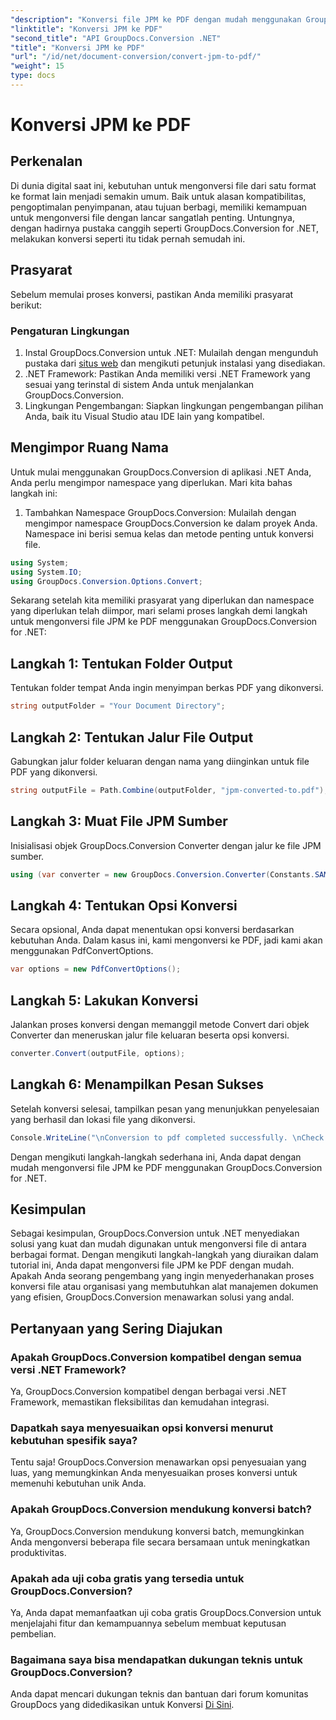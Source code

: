 ```yaml
---
"description": "Konversi file JPM ke PDF dengan mudah menggunakan GroupDocs.Conversion for .NET. Sederhanakan proses konversi file Anda dengan mudah."
"linktitle": "Konversi JPM ke PDF"
"second_title": "API GroupDocs.Conversion .NET"
"title": "Konversi JPM ke PDF"
"url": "/id/net/document-conversion/convert-jpm-to-pdf/"
"weight": 15
type: docs
---
```

# Konversi JPM ke PDF

## Perkenalan
Di dunia digital saat ini, kebutuhan untuk mengonversi file dari satu format ke format lain menjadi semakin umum. Baik untuk alasan kompatibilitas, pengoptimalan penyimpanan, atau tujuan berbagi, memiliki kemampuan untuk mengonversi file dengan lancar sangatlah penting. Untungnya, dengan hadirnya pustaka canggih seperti GroupDocs.Conversion for .NET, melakukan konversi seperti itu tidak pernah semudah ini.
## Prasyarat
Sebelum memulai proses konversi, pastikan Anda memiliki prasyarat berikut:
### Pengaturan Lingkungan
1. Instal GroupDocs.Conversion untuk .NET: Mulailah dengan mengunduh pustaka dari [situs web](https://releases.groupdocs.com/conversion/net/) dan mengikuti petunjuk instalasi yang disediakan.
2. .NET Framework: Pastikan Anda memiliki versi .NET Framework yang sesuai yang terinstal di sistem Anda untuk menjalankan GroupDocs.Conversion.
3. Lingkungan Pengembangan: Siapkan lingkungan pengembangan pilihan Anda, baik itu Visual Studio atau IDE lain yang kompatibel.

## Mengimpor Ruang Nama
Untuk mulai menggunakan GroupDocs.Conversion di aplikasi .NET Anda, Anda perlu mengimpor namespace yang diperlukan. Mari kita bahas langkah ini:

1. Tambahkan Namespace GroupDocs.Conversion: Mulailah dengan mengimpor namespace GroupDocs.Conversion ke dalam proyek Anda. Namespace ini berisi semua kelas dan metode penting untuk konversi file.
```csharp
using System;
using System.IO;
using GroupDocs.Conversion.Options.Convert;
```

Sekarang setelah kita memiliki prasyarat yang diperlukan dan namespace yang diperlukan telah diimpor, mari selami proses langkah demi langkah untuk mengonversi file JPM ke PDF menggunakan GroupDocs.Conversion for .NET:

## Langkah 1: Tentukan Folder Output
Tentukan folder tempat Anda ingin menyimpan berkas PDF yang dikonversi.
```csharp
string outputFolder = "Your Document Directory";
```
## Langkah 2: Tentukan Jalur File Output
Gabungkan jalur folder keluaran dengan nama yang diinginkan untuk file PDF yang dikonversi.
```csharp
string outputFile = Path.Combine(outputFolder, "jpm-converted-to.pdf");
```
## Langkah 3: Muat File JPM Sumber
Inisialisasi objek GroupDocs.Conversion Converter dengan jalur ke file JPM sumber.
```csharp
using (var converter = new GroupDocs.Conversion.Converter(Constants.SAMPLE_JPM))
```
## Langkah 4: Tentukan Opsi Konversi
Secara opsional, Anda dapat menentukan opsi konversi berdasarkan kebutuhan Anda. Dalam kasus ini, kami mengonversi ke PDF, jadi kami akan menggunakan PdfConvertOptions.
```csharp
var options = new PdfConvertOptions();
```
## Langkah 5: Lakukan Konversi
Jalankan proses konversi dengan memanggil metode Convert dari objek Converter dan meneruskan jalur file keluaran beserta opsi konversi.
```csharp
converter.Convert(outputFile, options);
```
## Langkah 6: Menampilkan Pesan Sukses
Setelah konversi selesai, tampilkan pesan yang menunjukkan penyelesaian yang berhasil dan lokasi file yang dikonversi.
```csharp
Console.WriteLine("\nConversion to pdf completed successfully. \nCheck output in {0}", outputFolder);
```
Dengan mengikuti langkah-langkah sederhana ini, Anda dapat dengan mudah mengonversi file JPM ke PDF menggunakan GroupDocs.Conversion for .NET.

## Kesimpulan
Sebagai kesimpulan, GroupDocs.Conversion untuk .NET menyediakan solusi yang kuat dan mudah digunakan untuk mengonversi file di antara berbagai format. Dengan mengikuti langkah-langkah yang diuraikan dalam tutorial ini, Anda dapat mengonversi file JPM ke PDF dengan mudah. Apakah Anda seorang pengembang yang ingin menyederhanakan proses konversi file atau organisasi yang membutuhkan alat manajemen dokumen yang efisien, GroupDocs.Conversion menawarkan solusi yang andal.
## Pertanyaan yang Sering Diajukan
### Apakah GroupDocs.Conversion kompatibel dengan semua versi .NET Framework?
Ya, GroupDocs.Conversion kompatibel dengan berbagai versi .NET Framework, memastikan fleksibilitas dan kemudahan integrasi.
### Dapatkah saya menyesuaikan opsi konversi menurut kebutuhan spesifik saya?
Tentu saja! GroupDocs.Conversion menawarkan opsi penyesuaian yang luas, yang memungkinkan Anda menyesuaikan proses konversi untuk memenuhi kebutuhan unik Anda.
### Apakah GroupDocs.Conversion mendukung konversi batch?
Ya, GroupDocs.Conversion mendukung konversi batch, memungkinkan Anda mengonversi beberapa file secara bersamaan untuk meningkatkan produktivitas.
### Apakah ada uji coba gratis yang tersedia untuk GroupDocs.Conversion?
Ya, Anda dapat memanfaatkan uji coba gratis GroupDocs.Conversion untuk menjelajahi fitur dan kemampuannya sebelum membuat keputusan pembelian.
### Bagaimana saya bisa mendapatkan dukungan teknis untuk GroupDocs.Conversion?
Anda dapat mencari dukungan teknis dan bantuan dari forum komunitas GroupDocs yang didedikasikan untuk Konversi [Di Sini](https://forum.groupdocs.com/c/conversion/11).